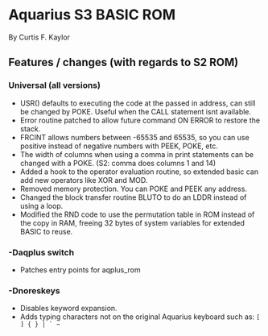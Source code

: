 # Aquarius S3 BASIC ROM

By Curtis F. Kaylor

## Features / changes (with regards to S2 ROM)

### Universal (all versions)

- USR() defaults to executing the code at the passed in address, can still be changed by POKE. Useful when the CALL statement isnt available.
- Error routine patched to allow future command ON ERROR to restore the stack.
- FRCINT allows numbers between -65535 and 65535, so you can use positive instead of negative numbers with PEEK, POKE, etc.
- The width of columns when using a comma in print statements can be changed with a POKE. (S2: comma does columns 1 and 14)
- Added a hook to the operator evaluation routine, so extended basic can add new operators like XOR and MOD.
- Removed memory protection. You can POKE and PEEK any address.
- Changed the block transfer routine BLUTO to do an LDDR instead of using a loop.
- Modified the RND code to use the permutation table in ROM instead of the copy in RAM, freeing 32 bytes of system variables for extended BASIC to reuse.

### -Daqplus switch

- Patches entry points for aqplus_rom

### -Dnoreskeys

- Disables keyword expansion.
- Adds typing characters not on the original Aquarius keyboard such as: ```[ ] { } | ` ~```
